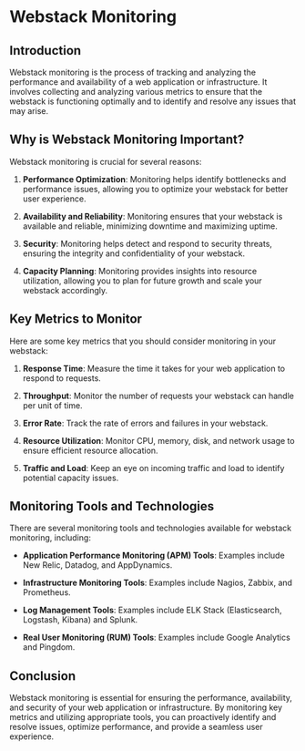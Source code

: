 # Webstack Monitoring

## Introduction
Webstack monitoring is the process of tracking and analyzing the performance and availability of a web application or infrastructure. It involves collecting and analyzing various metrics to ensure that the webstack is functioning optimally and to identify and resolve any issues that may arise.

## Why is Webstack Monitoring Important?
Webstack monitoring is crucial for several reasons:

1. **Performance Optimization**: Monitoring helps identify bottlenecks and performance issues, allowing you to optimize your webstack for better user experience.

2. **Availability and Reliability**: Monitoring ensures that your webstack is available and reliable, minimizing downtime and maximizing uptime.

3. **Security**: Monitoring helps detect and respond to security threats, ensuring the integrity and confidentiality of your webstack.

4. **Capacity Planning**: Monitoring provides insights into resource utilization, allowing you to plan for future growth and scale your webstack accordingly.

## Key Metrics to Monitor
Here are some key metrics that you should consider monitoring in your webstack:

1. **Response Time**: Measure the time it takes for your web application to respond to requests.

2. **Throughput**: Monitor the number of requests your webstack can handle per unit of time.

3. **Error Rate**: Track the rate of errors and failures in your webstack.

4. **Resource Utilization**: Monitor CPU, memory, disk, and network usage to ensure efficient resource allocation.

5. **Traffic and Load**: Keep an eye on incoming traffic and load to identify potential capacity issues.

## Monitoring Tools and Technologies
There are several monitoring tools and technologies available for webstack monitoring, including:

- **Application Performance Monitoring (APM) Tools**: Examples include New Relic, Datadog, and AppDynamics.

- **Infrastructure Monitoring Tools**: Examples include Nagios, Zabbix, and Prometheus.

- **Log Management Tools**: Examples include ELK Stack (Elasticsearch, Logstash, Kibana) and Splunk.

- **Real User Monitoring (RUM) Tools**: Examples include Google Analytics and Pingdom.

## Conclusion
Webstack monitoring is essential for ensuring the performance, availability, and security of your web application or infrastructure. By monitoring key metrics and utilizing appropriate tools, you can proactively identify and resolve issues, optimize performance, and provide a seamless user experience.
